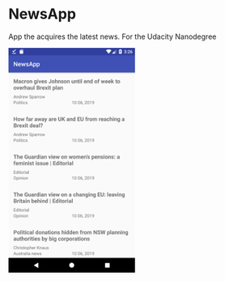# NewsApp
App the acquires the latest news. For the Udacity Nanodegree

<img src="https://github.com/bruno-mota/NewsApp/blob/master/Results.png" width="250">
